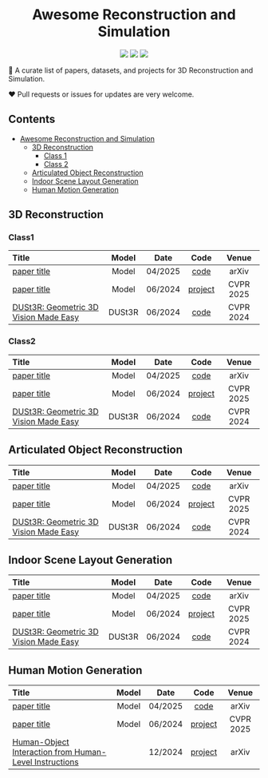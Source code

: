 <h1 align="center">Awesome Reconstruction and Simulation</h1>

<p align="center">
    <a href="" alt="">
        <img src="https://img.shields.io/github/commit-activity/m/viplab-sim/awesome-reconstruction-and-simulation?colorB=b74e45" /></a>
    <a href="" alt="">
        <img src="https://img.shields.io/github/last-commit/viplab-sim/awesome-reconstruction-and-simulation?colorB=54b345" /></a>
    <a href="" alt="">
        <img src="https://visitor-badge.laobi.icu/badge?page_id=viplab-sim.awesome-reconstruction-and-simulation?style=flat-square" /></a>
</p>

🌟 A curate list of papers, datasets, and projects for 3D Reconstruction and Simulation.

:heart: Pull requests or issues for updates are very welcome.

## Contents
- [Awesome Reconstruction and Simulation](#awesome-reconstruction-and-simulation)
  - [3D Reconstruction](#reconstruction)
    - [Class 1](#reconstruction-class1)
    - [Class 2](#reconstruction-class2)
  - [Articulated Object Reconstruction](#articulate)
  - [Indoor Scene Layout Generation](#layout)
  - [Human Motion Generation](#human-motion)


## <span id="reconstruction">3D Reconstruction</span>

### <span id="reconstruction-class1">Class1</span>
| Title                                                        | Model | Date   |                             Code                             | Venue |
| :----------------------------------------------------------- | :-----: | :-----: | :----------------------------------------------------------: | :---: |
| [paper title](link) | Model | 04/2025 |  [code](link)  | arXiv |
| [paper title](link) | Model | 06/2024 |  [project](link)  | CVPR 2025 |
| [DUSt3R: Geometric 3D Vision Made Easy](https://arxiv.org/pdf/2312.14132) | DUSt3R | 06/2024 |  [code](https://github.com/naver/dust3r)  | CVPR 2024 |

### <span id="reconstruction-class2">Class2</span>
| Title                                                        | Model | Date   |                             Code                             | Venue |
| :----------------------------------------------------------- | :-----: | :-----: | :----------------------------------------------------------: | :---: |
| [paper title](link) | Model | 04/2025 |  [code](link)  | arXiv |
| [paper title](link) | Model | 06/2024 |  [project](link)  | CVPR 2025 |
| [DUSt3R: Geometric 3D Vision Made Easy](https://arxiv.org/pdf/2312.14132) | DUSt3R | 06/2024 |  [code](https://github.com/naver/dust3r)  | CVPR 2024 |

## <span id="articulate">Articulated Object Reconstruction</span>
| Title                                                        | Model | Date   |                             Code                             | Venue |
| :----------------------------------------------------------- | :-----: | :-----: | :----------------------------------------------------------: | :---: |
| [paper title](link) | Model | 04/2025 |  [code](link)  | arXiv |
| [paper title](link) | Model | 06/2024 |  [project](link)  | CVPR 2025 |
| [DUSt3R: Geometric 3D Vision Made Easy](https://arxiv.org/pdf/2312.14132) | DUSt3R | 06/2024 |  [code](https://github.com/naver/dust3r)  | CVPR 2024 |

## <span id="layout">Indoor Scene Layout Generation</span>
| Title                                                        | Model | Date   |                             Code                             | Venue |
| :----------------------------------------------------------- | :-----: | :-----: | :----------------------------------------------------------: | :---: |
| [paper title](link) | Model | 04/2025 |  [code](link)  | arXiv |
| [paper title](link) | Model | 06/2024 |  [project](link)  | CVPR 2025 |
| [DUSt3R: Geometric 3D Vision Made Easy](https://arxiv.org/pdf/2312.14132) | DUSt3R | 06/2024 |  [code](https://github.com/naver/dust3r)  | CVPR 2024 |

## <span id="human-motion">Human Motion Generation</span>
| Title                                                        | Model | Date   |                             Code                             | Venue |
| :----------------------------------------------------------- | :-----: | :-----: | :----------------------------------------------------------: | :---: |
| [paper title](link) | Model | 04/2025 |  [code](link)  | arXiv |
| [paper title](link) | Model | 06/2024 |  [project](link)  | CVPR 2025 |
| [Human-Object Interaction from Human-Level Instructions](https://arxiv.org/pdf/2406.17840) |  | 12/2024 |  [project](https://hoifhli.github.io/)  | arXiv |
